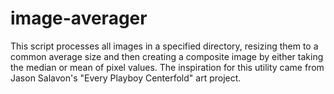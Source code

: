 # image-averager
This script processes all images in a specified directory, resizing them to a common average size and then creating a composite image by either taking the median or mean of pixel values. The inspiration for this utility came from Jason Salavon's "Every Playboy Centerfold" art project.
